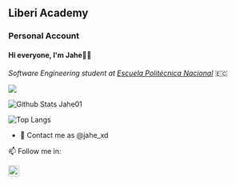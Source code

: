 ## Liberi Academy

### Personal Account

#### Hi everyone, I'm Jahe👋:t-rex:




*Software Engineering student at [Escuela Politécnica Nacional](https://www.epn.edu.ec)* 🇪🇨


![](https://visitor-badge.glitch.me/badge?page_id=Jahe01.Jahe01)
<br />

![Github Stats Jahe01](https://github-readme-stats.vercel.app/api?username=Jahe01&count_private=true,issues&show_icons=true&show_owner=true&theme=tokyonight)


![Top Langs](https://github-readme-stats.vercel.app/api/top-langs?username=Jahe01&layout=compact&theme=tokyonight&langs_count=10)



- 💬 Contact me as @jahe_xd

📫 Follow me in: 

<span>
 <a href="https://www.instagram.com/jahe_xd/">
    <img align="left" alt="Jahe01| Instagram" width="22px" src="https://cdn.jsdelivr.net/npm/simple-icons@v3/icons/instagram.svg" />
  
</span> 
